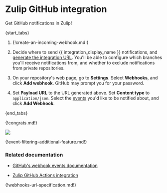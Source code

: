 # Zulip GitHub integration

Get GitHub notifications in Zulip!

{start_tabs}

1. {!create-an-incoming-webhook.md!}

1. Decide where to send {{ integration_display_name }} notifications, and
   [generate the integration URL](/help/generate-integration-url). You'll be
   able to configure which branches you'll receive notifications from, and
   whether to exclude notifications from private repositories.

1. On your repository's web page, go to **Settings**. Select **Webhooks**,
   and click **Add webhook**. GitHub may prompt you for your password.

1. Set **Payload URL** to the URL generated above. Set **Content type**
   to `application/json`. Select the [events](#filtering-incoming-events)
   you'd like to be notified about, and click **Add Webhook**.

{end_tabs}

{!congrats.md!}

![](/static/images/integrations/github/001.png)

{!event-filtering-additional-feature.md!}

### Related documentation

- [GitHub's webhook events documentation][github-webhook-events]

- [Zulip GitHub Actions integration](/integrations/doc/github-actions)

{!webhooks-url-specification.md!}

[github-webhook-events]: https://docs.github.com/en/webhooks-and-events/webhooks/webhook-events-and-payloads
